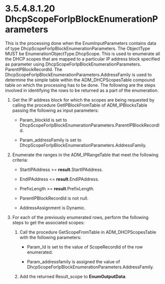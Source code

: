 <html dir="LTR" xmlns:mshelp="http://msdn.microsoft.com/mshelp" xmlns:ddue="http://ddue.schemas.microsoft.com/authoring/2003/5" xmlns:xlink="http://www.w3.org/1999/xlink" xmlns:tool="http://www.microsoft.com/tooltip">
 <body>
 <div id="header">
 <h1 class="heading">3.5.4.8.1.20 DhcpScopeForIpBlockEnumerationParameters</h1>
 </div>
 <div id="mainSection">
 <div id="mainBody">
 <div id="allHistory" class="saveHistory"></div>
 <div id="sectionSection0" class="section" name="collapseableSection">
 

<p>This is the processing done when the EnumInputParameters contains
data of type DhcpScopeForIpBlockEnumerationParameters. The ObjectType MUST be
EnumerationObjectType.DhcpScope. This is used to enumerate all the DHCP scopes
that are mapped to a particular IP address block specified as parameter using
DhcpScopeForIpBlockEnumerationParameters. ParentIPBlockRecordId. The
DhcpScopeForIpBlockEnumerationParameters.AddressFamily is used to determine the
simple table within the ADM_DHCPScopesTable compound table on which the
processing has to be done. The following are the steps involved in identifying
the rows to be returned as a part of the enumeration.</p>

<ol><li><p><span> </span>Get the IP
address block for which the scopes are being requested by calling the procedure
GetIPBlockFromTable of ADM_IPBlocksTable passing the following as input
parameters:</p>

<ul><li><p><span><span> </span></span>Param_blockId
is set to DhcpScopeForIpBlockEnumerationParameters.ParentIPBlockRecordId.</p>

</li><li><p><span><span> </span></span>Param_addressFamily
is set to DhcpScopeForIpBlockEnumerationParameters.AddressFamily.</p>

</li></ul></li><li><p><span> </span>Enumerate the
ranges in the ADM_IPRangeTable that meet the following criteria:</p>

<ul><li><p><span><span> </span></span>StartIPAddress
&gt;= <b>result</b>.StartIPAddress.</p>

</li><li><p><span><span> </span></span>EndIPAddress
&lt;= <b>result</b>.EndIPAddress.</p>

</li><li><p><span><span> </span></span>PrefixLength
&gt;= <b>result</b>.PrefixLength.</p>

</li><li><p><span><span> </span></span>ParentIPBlockRecordId
is not null.</p>

</li><li><p><span><span> </span></span>AddressAssignment
is Dynamic.</p>

</li></ul></li><li><p><span> </span>For each of the
previously enumerated rows, perform the following steps to get the associated
scopes:</p>

<ol><li><p><span> 
</span>Call the procedure GetScopeFromTable in ADM_DHCPScopesTable with the
following parameters:</p>

<ul><li><p><span><span> 
</span></span>Param_Id is set to the value of ScopeRecordId of the row
enumerated.</p>

</li><li><p><span><span> 
</span></span>Param_addressfamily is assigned the value of
DhcpScopeForIpBlockEnumerationParameters.AddressFamily.</p>

</li></ul></li><li><p><span> 
</span>Add the returned Result_scope to <b>EnumOutputData</b>.</p>

</li></ol></li></ol>
 </div>
 </div>
 </div>
 </body>
</html>